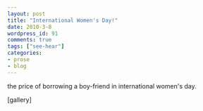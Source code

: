 ```yaml
---
layout: post
title: "International Women's Day!"
date: 2010-3-8
wordpress_id: 91
comments: true
tags: ["see-hear"]
categories:
- prose
- blog
---
```

<meta name="_edit_last" content="1" />
<meta name="views" content="750" />
the price of borrowing a boy-friend in international women's day.

[gallery] 
